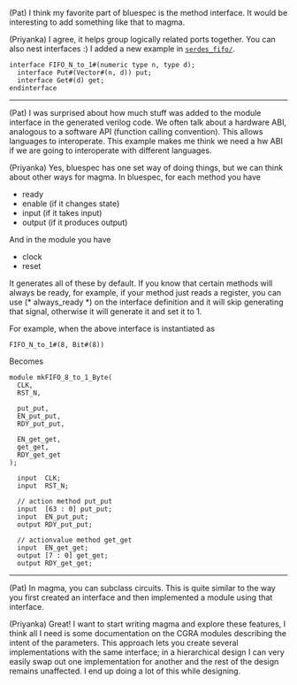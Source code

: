 (Pat) I think my favorite part of bluespec is the method interface. It would be interesting to add something like that to magma.

(Priyanka) I agree, it helps group logically related ports together. You can also nest interfaces :) I added a new example in [`serdes_fifo/`](serdes_fifo).

```
interface FIFO_N_to_1#(numeric type n, type d);
  interface Put#(Vector#(n, d)) put;
  interface Get#(d) get;
endinterface
```

---
(Pat) I was surprised about how much stuff was added to the module interface in the generated verilog code. We often talk about a hardware ABI, analogous to a software API (function calling convention). This allows languages to interoperate. This example makes me think we need a hw ABI if we are going to interoperate with different languages.

(Priyanka) Yes, bluespec has one set way of doing things, but we can think about other ways for magma. In bluespec, for each method you have 
* ready
* enable (if it changes state)
* input (if it takes input)
* output (if it produces output)

And in the module you have
* clock
* reset

It generates all of these by default. If you know that certain methods will always be ready, for example, if your method just reads a register, you can use (* always_ready *) on the interface definition and it will skip generating that signal, otherwise it will generate it and set it to 1. 

For example, when the above interface is instantiated as
```
FIFO_N_to_1#(8, Bit#(8))
```
Becomes
```
module mkFIFO_8_to_1_Byte(
  CLK,
  RST_N,
  
  put_put,
  EN_put_put,
  RDY_put_put,
  
  EN_get_get,
  get_get,
  RDY_get_get
);

  input  CLK;
  input  RST_N;

  // action method put_put
  input  [63 : 0] put_put;
  input  EN_put_put;
  output RDY_put_put;

  // actionvalue method get_get
  input  EN_get_get;
  output [7 : 0] get_get;
  output RDY_get_get;
```
---
(Pat) In magma, you can subclass circuits. This is quite similar to the way you first created an interface and then implemented a module using that interface.

(Priyanka) Great! I want to start writing magma and explore these features, I think all I need is some documentation on the CGRA modules describing the intent of the parameters. 
This approach lets you create several implementations with the same interface; in a hierarchical design I can very easily swap out one implementation for another and the rest of the design remains unaffected. I end up doing a lot of this while designing.
